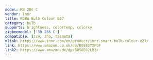 ```yaml
---
model: RB 286 C
vendor: Innr
title: RGBW Bulb Colour E27
category: bulb
supports: brightness, colortemp, colorxy
zigbeemodel: ['RB 286 C']
compatible: [z2m, zha, tasmota]
mlink: https://www.innr.com/en/product/innr-smart-bulb-colour-e27/
link: https://www.amazon.co.uk/dp/B09B3YXPGF
link2: https://www.amazon.de/dp/B098B92LB3/
---
```

